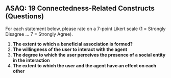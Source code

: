 ## ASAQ: 19 Connectedness-Related Constructs (Questions)

For each statement below, please rate on a 7-point Likert scale (1 = Strongly Disagree … 7 = Strongly Agree).

1.
   **The extent to which a beneficial association is formed?**
2.
   **The willingness of the user to interact with the agent**
3.
   **The degree to which the user perceives the presence of a social entity in the interaction**
4.
   **The extent to which the user and the agent have an effect on each other**
